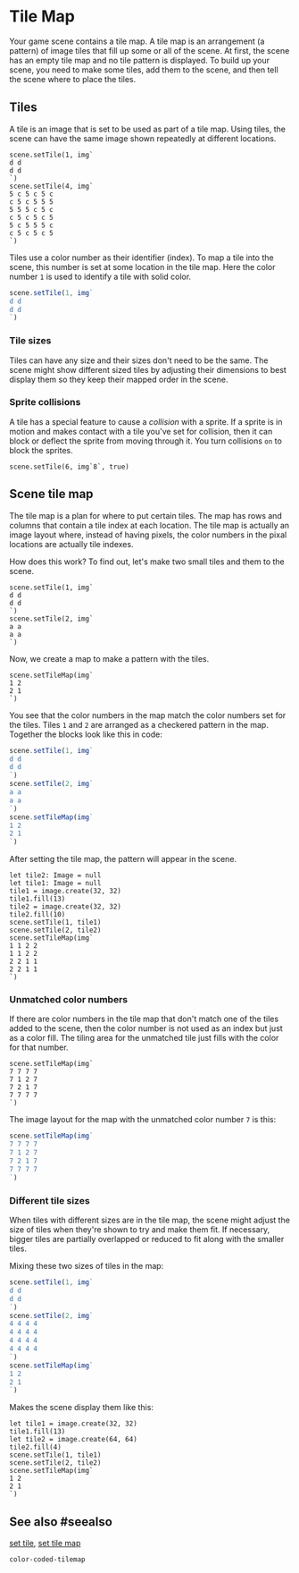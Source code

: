 # Tile Map

Your game scene contains a tile map. A tile map is an arrangement (a pattern) of image tiles that fill up some or all of the scene. At first, the scene has an empty tile map and no tile pattern is displayed. To build up your scene, you need to make some tiles, add them to the scene, and then tell the scene where to place the tiles.

## Tiles

A tile is an image that is set to be used as part of a tile map. Using tiles, the scene can have the same image shown repeatedly at different locations.

```block
scene.setTile(1, img`
d d
d d
`)
scene.setTile(4, img`
5 c 5 c 5 c
c 5 c 5 5 5
5 5 5 c 5 c
c 5 c 5 c 5
5 c 5 5 5 c
c 5 c 5 c 5
`)
```

Tiles use a color number as their identifier (index). To map a tile into the scene, this number is set at some location in the tile map. Here the color number `1` is used to identify a tile with solid color.

```typescript
scene.setTile(1, img`
d d
d d
`)
```
### Tile sizes

Tiles can have any size and their sizes don't need to be the same. The scene might show different sized tiles by adjusting their dimensions to best display them so they keep their mapped order in the scene.

### Sprite collisions

A tile has a special feature to cause a _collision_ with a sprite. If a sprite is in motion and makes contact with a tile you've set for collision, then it can block or deflect the sprite from moving through it. You turn collisions ``on`` to block the sprites.

```block
scene.setTile(6, img`8`, true)
```

## Scene tile map

The tile map is a plan for where to put certain tiles. The map has rows and columns that contain a tile index at each location. The tile map is actually an image layout where, instead of having pixels, the color numbers in the pixal locations are actually tile indexes.

How does this work? To find out, let's make two small tiles and them to the scene.

```block
scene.setTile(1, img`
d d
d d
`)
scene.setTile(2, img`
a a
a a
`)
```

Now, we create a map to make a pattern with the tiles.

```block
scene.setTileMap(img`
1 2
2 1
`)
```

You see that the color numbers in the map match the color numbers set for the tiles. Tiles `1` and `2` are arranged as a checkered pattern in the map. Together the blocks look like this in code:

```typescript
scene.setTile(1, img`
d d
d d
`)
scene.setTile(2, img`
a a
a a
`)
scene.setTileMap(img`
1 2
2 1
`)
```

After setting the tile map, the pattern will appear in the scene. 

```sim
let tile2: Image = null
let tile1: Image = null
tile1 = image.create(32, 32)
tile1.fill(13)
tile2 = image.create(32, 32)
tile2.fill(10)
scene.setTile(1, tile1)
scene.setTile(2, tile2)
scene.setTileMap(img`
1 1 2 2 
1 1 2 2
2 2 1 1
2 2 1 1
`)
```

### Unmatched color numbers

If there are color numbers in the tile map that don't match one of the tiles added to the scene, then the color number is not used as an index but just as a color fill. The tiling area for the unmatched tile just fills with the color for that number.

```block
scene.setTileMap(img`
7 7 7 7
7 1 2 7
7 2 1 7
7 7 7 7
`)
```

The image layout for the map with the unmatched color number `7` is this:

```typescript
scene.setTileMap(img`
7 7 7 7
7 1 2 7
7 2 1 7
7 7 7 7
`)
```

### Different tile sizes

When tiles with different sizes are in the tile map, the scene might adjust the size of tiles when they're shown to try and make them fit. If necessary, bigger tiles are partially overlapped or reduced to fit along with the smaller tiles.

Mixing these two sizes of tiles in the map:

```typescript
scene.setTile(1, img`
d d
d d
`)
scene.setTile(2, img`
4 4 4 4
4 4 4 4
4 4 4 4
4 4 4 4
`)
scene.setTileMap(img`
1 2
2 1
`)
```

Makes the scene display them like this:

```sim
let tile1 = image.create(32, 32)
tile1.fill(13)
let tile2 = image.create(64, 64)
tile2.fill(4)
scene.setTile(1, tile1)
scene.setTile(2, tile2)
scene.setTileMap(img`
1 2
2 1
`)
```

## See also #seealso

[set tile](/reference/color-coded-tilemap/set-tile),
[set tile map](/reference/color-coded-tilemap/set-tile-map)

```package
color-coded-tilemap
```